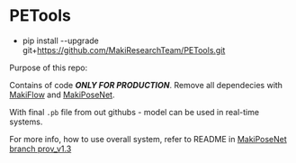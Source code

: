 # PETools


- pip install --upgrade git+https://github.com/MakiResearchTeam/PETools.git


Purpose of this repo:

Contains of code ***ONLY FOR PRODUCTION***. 
Remove all dependecies with [MakiFlow](https://github.com/MakiResearchTeam/MakiFlow) 
and [MakiPoseNet](https://github.com/MakiResearchTeam/MakiPoseNet).

With final `.pb` file from out githubs - model can be used in real-time systems.

For more info, how to use overall system, refer to README in [MakiPoseNet branch prov_v1.3](https://github.com/MakiResearchTeam/MakiPoseNet/tree/prod_v1.3)
